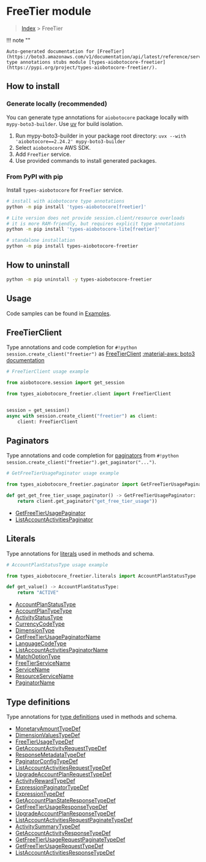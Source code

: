 # FreeTier module

> [Index](../README.md) > FreeTier


!!! note ""

    Auto-generated documentation for [FreeTier](https://boto3.amazonaws.com/v1/documentation/api/latest/reference/services/freetier.html#freetier)
    type annotations stubs module [types-aiobotocore-freetier](https://pypi.org/project/types-aiobotocore-freetier/).

## How to install

### Generate locally (recommended)

You can generate type annotations for `aiobotocore` package locally with `mypy-boto3-builder`.
Use [uv](https://docs.astral.sh/uv/getting-started/installation/) for build isolation.

1. Run mypy-boto3-builder in your package root directory: `uvx --with 'aiobotocore==2.24.2' mypy-boto3-builder`
1. Select `aiobotocore` AWS SDK.
1. Add `FreeTier` service.
1. Use provided commands to install generated packages.



### From PyPI with pip

Install `types-aiobotocore` for `FreeTier` service.

```bash
# install with aiobotocore type annotations
python -m pip install 'types-aiobotocore[freetier]'

# Lite version does not provide session.client/resource overloads
# it is more RAM-friendly, but requires explicit type annotations
python -m pip install 'types-aiobotocore-lite[freetier]'

# standalone installation
python -m pip install types-aiobotocore-freetier
```



## How to uninstall

```bash
python -m pip uninstall -y types-aiobotocore-freetier
```

## Usage

Code samples can be found in [Examples](./usage.md).

## FreeTierClient

Type annotations and code completion for  `#!python session.create_client("freetier")` as [FreeTierClient](./client.md)
[:material-aws: boto3 documentation](https://boto3.amazonaws.com/v1/documentation/api/latest/reference/services/freetier.html#FreeTier.Client)

```python
# FreeTierClient usage example

from aiobotocore.session import get_session

from types_aiobotocore_freetier.client import FreeTierClient


session = get_session()
async with session.create_client("freetier") as client:
    client: FreeTierClient
```


## Paginators

Type annotations and code completion for
[paginators](./paginators.md)
from `#!python session.create_client("freetier").get_paginator("...")`.

```python
# GetFreeTierUsagePaginator usage example

from types_aiobotocore_freetier.paginator import GetFreeTierUsagePaginator

def get_get_free_tier_usage_paginator() -> GetFreeTierUsagePaginator:
    return client.get_paginator("get_free_tier_usage"))
```

- [GetFreeTierUsagePaginator](./paginators.md#getfreetierusagepaginator)
- [ListAccountActivitiesPaginator](./paginators.md#listaccountactivitiespaginator)








## Literals

Type annotations for [literals](./literals.md) used in methods and schema.

```python
# AccountPlanStatusType usage example

from types_aiobotocore_freetier.literals import AccountPlanStatusType

def get_value() -> AccountPlanStatusType:
    return "ACTIVE"
```

- [AccountPlanStatusType](./literals.md#accountplanstatustype)
- [AccountPlanTypeType](./literals.md#accountplantypetype)
- [ActivityStatusType](./literals.md#activitystatustype)
- [CurrencyCodeType](./literals.md#currencycodetype)
- [DimensionType](./literals.md#dimensiontype)
- [GetFreeTierUsagePaginatorName](./literals.md#getfreetierusagepaginatorname)
- [LanguageCodeType](./literals.md#languagecodetype)
- [ListAccountActivitiesPaginatorName](./literals.md#listaccountactivitiespaginatorname)
- [MatchOptionType](./literals.md#matchoptiontype)
- [FreeTierServiceName](./literals.md#freetierservicename)
- [ServiceName](./literals.md#servicename)
- [ResourceServiceName](./literals.md#resourceservicename)
- [PaginatorName](./literals.md#paginatorname)




## Type definitions

Type annotations for [type definitions](./type_defs.md) used in methods and schema.

- [MonetaryAmountTypeDef](./type_defs.md#monetaryamounttypedef)
- [DimensionValuesTypeDef](./type_defs.md#dimensionvaluestypedef)
- [FreeTierUsageTypeDef](./type_defs.md#freetierusagetypedef)
- [GetAccountActivityRequestTypeDef](./type_defs.md#getaccountactivityrequesttypedef)
- [ResponseMetadataTypeDef](./type_defs.md#responsemetadatatypedef)
- [PaginatorConfigTypeDef](./type_defs.md#paginatorconfigtypedef)
- [ListAccountActivitiesRequestTypeDef](./type_defs.md#listaccountactivitiesrequesttypedef)
- [UpgradeAccountPlanRequestTypeDef](./type_defs.md#upgradeaccountplanrequesttypedef)
- [ActivityRewardTypeDef](./type_defs.md#activityrewardtypedef)
- [ExpressionPaginatorTypeDef](./type_defs.md#expressionpaginatortypedef)
- [ExpressionTypeDef](./type_defs.md#expressiontypedef)
- [GetAccountPlanStateResponseTypeDef](./type_defs.md#getaccountplanstateresponsetypedef)
- [GetFreeTierUsageResponseTypeDef](./type_defs.md#getfreetierusageresponsetypedef)
- [UpgradeAccountPlanResponseTypeDef](./type_defs.md#upgradeaccountplanresponsetypedef)
- [ListAccountActivitiesRequestPaginateTypeDef](./type_defs.md#listaccountactivitiesrequestpaginatetypedef)
- [ActivitySummaryTypeDef](./type_defs.md#activitysummarytypedef)
- [GetAccountActivityResponseTypeDef](./type_defs.md#getaccountactivityresponsetypedef)
- [GetFreeTierUsageRequestPaginateTypeDef](./type_defs.md#getfreetierusagerequestpaginatetypedef)
- [GetFreeTierUsageRequestTypeDef](./type_defs.md#getfreetierusagerequesttypedef)
- [ListAccountActivitiesResponseTypeDef](./type_defs.md#listaccountactivitiesresponsetypedef)

